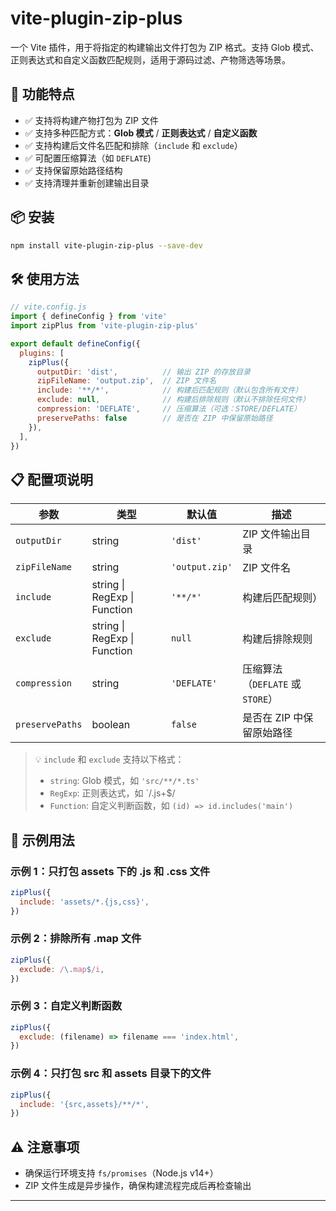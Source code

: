 # vite-plugin-zip-plus

一个 Vite 插件，用于将指定的构建输出文件打包为 ZIP 格式。支持 Glob 模式、正则表达式和自定义函数匹配规则，适用于源码过滤、产物筛选等场景。

## 🔧 功能特点

- ✅ 支持将构建产物打包为 ZIP 文件
- ✅ 支持多种匹配方式：**Glob 模式** / **正则表达式** / **自定义函数**
- ✅ 支持构建后文件名匹配和排除（`include` 和 `exclude`）
- ✅ 可配置压缩算法（如 `DEFLATE`)
- ✅ 支持保留原始路径结构
- ✅ 支持清理并重新创建输出目录

## 📦 安装

```bash
npm install vite-plugin-zip-plus --save-dev
```

## 🛠️ 使用方法

```js
// vite.config.js
import { defineConfig } from 'vite'
import zipPlus from 'vite-plugin-zip-plus'

export default defineConfig({
  plugins: [
    zipPlus({
      outputDir: 'dist',          // 输出 ZIP 的存放目录
      zipFileName: 'output.zip',  // ZIP 文件名
      include: '**/*',            // 构建后匹配规则（默认包含所有文件）
      exclude: null,              // 构建后排除规则（默认不排除任何文件）
      compression: 'DEFLATE',     // 压缩算法（可选：STORE/DEFLATE）
      preservePaths: false        // 是否在 ZIP 中保留原始路径
    }),
  ],
})
```

## 📋 配置项说明

| 参数 | 类型 | 默认值 | 描述 |
|------|------|--------|------|
| `outputDir` | string | `'dist'` | ZIP 文件输出目录 |
| `zipFileName` | string | `'output.zip'` | ZIP 文件名 |
| `include` | string \| RegExp \| Function | `'**/*'` | 构建后匹配规则） |
| `exclude` | string \| RegExp \| Function | `null` | 构建后排除规则 |
| `compression` | string | `'DEFLATE'` | 压缩算法（`DEFLATE` 或 `STORE`） |
| `preservePaths` | boolean | `false` | 是否在 ZIP 中保留原始路径 |

> 💡 `include` 和 `exclude` 支持以下格式：
> - `string`: Glob 模式，如 `'src/**/*.ts'`
> - `RegExp`: 正则表达式，如 `/\.js+$/
> - `Function`: 自定义判断函数，如 `(id) => id.includes('main')`

## 🧪 示例用法

### 示例 1：只打包 assets 下的 .js 和 .css 文件
```js
zipPlus({
  include: 'assets/*.{js,css}',
})
```

### 示例 2：排除所有 .map 文件
```js
zipPlus({
  exclude: /\.map$/i,
})
```

### 示例 3：自定义判断函数
```js
zipPlus({
  exclude: (filename) => filename === 'index.html',
})
```

### 示例 4：只打包 src 和 assets 目录下的文件
```js
zipPlus({
  include: '{src,assets}/**/*',
})
```

## ⚠️ 注意事项

- 确保运行环境支持 `fs/promises`（Node.js v14+）
- ZIP 文件生成是异步操作，确保构建流程完成后再检查输出

---


